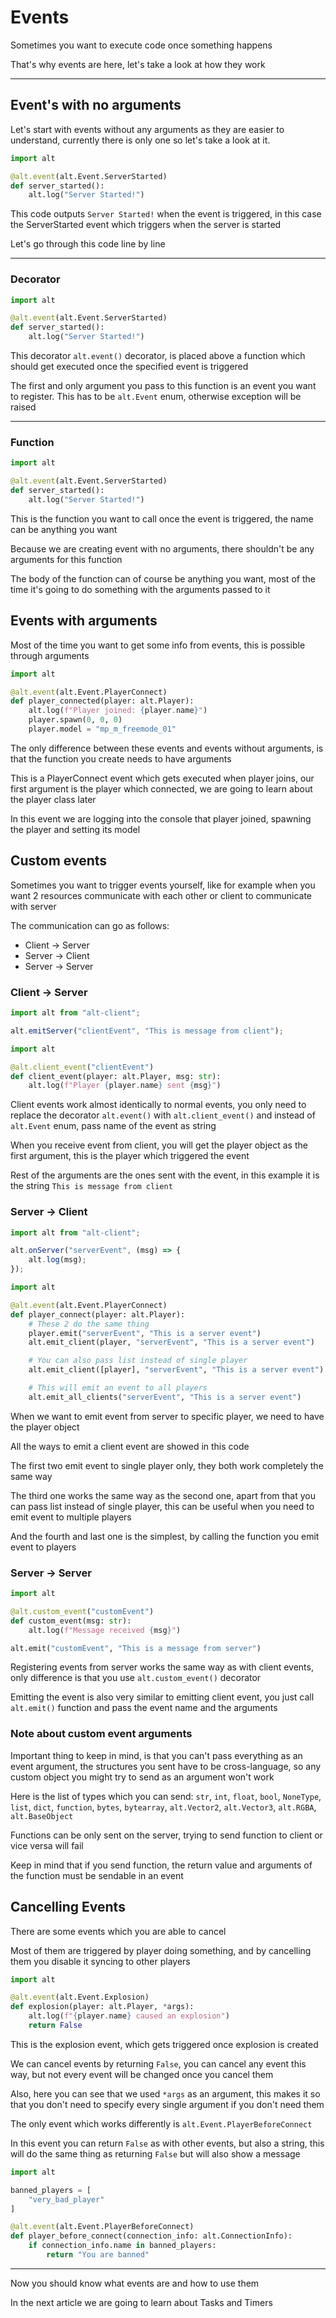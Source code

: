 # Events

Sometimes you want to execute code once something happens

That's why events are here, let's take a look at how they work

---

## Event's with no arguments

Let's start with events without any arguments as they are easier to understand, currently there is only one so let's take a look at it.

```py
import alt

@alt.event(alt.Event.ServerStarted)
def server_started():
    alt.log("Server Started!")
```

This code outputs `Server Started!` when the event is triggered, in this case the ServerStarted event which triggers when the server is started

Let's go through this code line by line

---

### Decorator
```py hl_lines="3"
import alt

@alt.event(alt.Event.ServerStarted)
def server_started():
    alt.log("Server Started!")
```

This decorator `alt.event()` decorator, is placed above a function which should get executed once the specified event is triggered

The first and only argument you pass to this function is an event you want to register. This has to be `alt.Event` enum, otherwise exception will be raised

---

### Function
```py hl_lines="4 5"
import alt

@alt.event(alt.Event.ServerStarted)
def server_started():
    alt.log("Server Started!")
```

This is the function you want to call once the event is triggered, the name can be anything you want

Because we are creating event with no arguments, there shouldn't be any arguments for this function

The body of the function can of course be anything you want, most of the time it's going to do something with the arguments passed to it

## Events with arguments

Most of the time you want to get some info from events, this is possible through arguments

```py
import alt

@alt.event(alt.Event.PlayerConnect)
def player_connected(player: alt.Player):
    alt.log(f"Player joined: {player.name}")
    player.spawn(0, 0, 0)
    player.model = "mp_m_freemode_01"
```

The only difference between these events and events without arguments, is that the function you create needs to have arguments

This is a PlayerConnect event which gets executed when player joins, our first argument is the player which connected, we are going to learn about the player class later

In this event we are logging into the console that player joined, spawning the player and setting its model

## Custom events

Sometimes you want to trigger events yourself, like for example when you want 2 resources communicate with each other or client to communicate with server

The communication can go as follows:

- Client -> Server
- Server -> Client
- Server -> Server

### Client -> Server

```js title="client.js"
import alt from "alt-client";

alt.emitServer("clientEvent", "This is message from client");
```

```py title="server.py"
import alt

@alt.client_event("clientEvent")
def client_event(player: alt.Player, msg: str):
    alt.log(f"Player {player.name} sent {msg}")
```

Client events work almost identically to normal events, you only need to replace the decorator `alt.event()` with `alt.client_event()` and instead of `alt.Event` enum, pass name of the event as string

When you receive event from client, you will get the player object as the first argument, this is the player which triggered the event

Rest of the arguments are the ones sent with the event, in this example it is the string `This is message from client`

### Server -> Client

```js title="client.js"
import alt from "alt-client";

alt.onServer("serverEvent", (msg) => {
    alt.log(msg);
});
```

```py title="server.py"
import alt

@alt.event(alt.Event.PlayerConnect)
def player_connect(player: alt.Player):
    # These 2 do the same thing
    player.emit("serverEvent", "This is a server event")
    alt.emit_client(player, "serverEvent", "This is a server event")

    # You can also pass list instead of single player
    alt.emit_client([player], "serverEvent", "This is a server event")

    # This will emit an event to all players
    alt.emit_all_clients("serverEvent", "This is a server event")
```

When we want to emit event from server to specific player, we need to have the player object

All the ways to emit a client event are showed in this code

The first two emit event to single player only, they both work completely the same way

The third one works the same way as the second one, apart from that you can pass list instead of single player, this can be useful when you need to emit event to multiple players

And the fourth and last one is the simplest, by calling the function you emit event to players

### Server -> Server

```py
import alt

@alt.custom_event("customEvent")
def custom_event(msg: str):
    alt.log(f"Message received {msg}")

alt.emit("customEvent", "This is a message from server")
```

Registering events from server works the same way as with client events, only difference is that you use `alt.custom_event()` decorator

Emitting the event is also very similar to emitting client event, you just call `alt.emit()` function and pass the event name and the arguments

### Note about custom event arguments

Important thing to keep in mind, is that you can't pass everything as an event argument, the structures you sent have to be cross-language, so any custom object you might try to send as an argument won't work

Here is the list of types which you can send: `str`, `int`, `float`, `bool`, `NoneType`, `list`, `dict`, `function`, `bytes`, `bytearray`, `alt.Vector2`, `alt.Vector3`, `alt.RGBA`, `alt.BaseObject`

Functions can be only sent on the server, trying to send function to client or vice versa will fail

Keep in mind that if you send function, the return value and arguments of the function must be sendable in an event

## Cancelling Events

There are some events which you are able to cancel

Most of them are triggered by player doing something, and by cancelling them you disable it syncing to other players

```py
import alt

@alt.event(alt.Event.Explosion)
def explosion(player: alt.Player, *args):
    alt.log(f"{player.name} caused an explosion")
    return False
```

This is the explosion event, which gets triggered once explosion is created

We can cancel events by returning `False`, you can cancel any event this way, but not every event will be changed once you cancel them

Also, here you can see that we used `*args` as an argument, this makes it so that you don't need to specify every single argument if you don't need them


The only event which works differently is `alt.Event.PlayerBeforeConnect`

In this event you can return `False` as with other events, but also a string, this will do the same thing as returning `False` but will also show a message

```py
import alt

banned_players = [
    "very_bad_player"
]

@alt.event(alt.Event.PlayerBeforeConnect)
def player_before_connect(connection_info: alt.ConnectionInfo):
    if connection_info.name in banned_players:
        return "You are banned"
```

---

Now you should know what events are and how to use them

In the next article we are going to learn about Tasks and Timers
